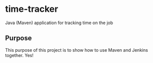 # time-tracker
Java (Maven) application for tracking time on the job

## Purpose

This purpose of this project is to show how to use Maven and Jenkins together. Yes!
